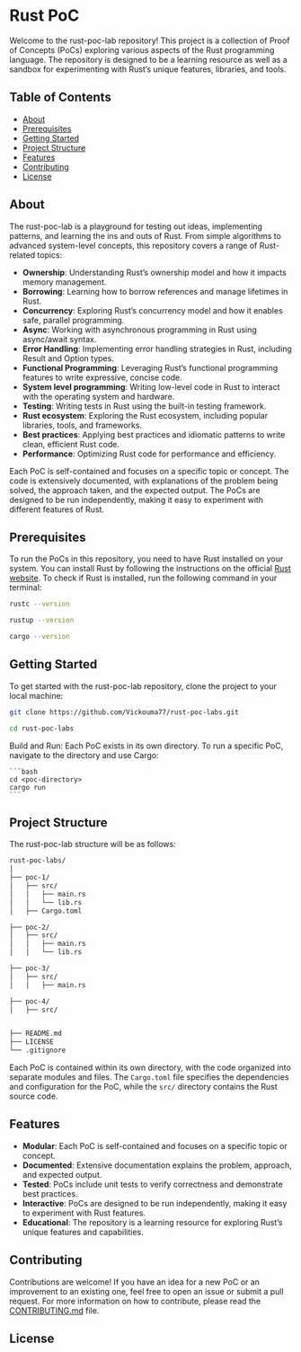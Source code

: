 # Rust PoC

Welcome to the rust-poc-lab repository! This project is a collection of Proof of Concepts (PoCs) exploring various aspects of the Rust programming language. The repository is designed to be a learning resource as well as a sandbox for experimenting with Rust’s unique features, libraries, and tools.

## Table of Contents

- [About](#About)
- [Prerequisites](#Prerequisites)
- [Getting Started](#Getting-Started)
- [Project Structure](#Project-Structure)
- [Features](#Features)
- [Contributing](#Contributing)
- [License](#License)

## About

The rust-poc-lab is a playground for testing out ideas, implementing patterns, and learning the ins and outs of Rust. From simple algorithms to advanced system-level concepts, this repository covers a range of Rust-related topics:

- **Ownership**: Understanding Rust’s ownership model and how it impacts memory management.
- **Borrowing**: Learning how to borrow references and manage lifetimes in Rust.
- **Concurrency**: Exploring Rust’s concurrency model and how it enables safe, parallel programming.
- **Async**: Working with asynchronous programming in Rust using async/await syntax.
- **Error Handling**: Implementing error handling strategies in Rust, including Result and Option types.
- **Functional Programming**: Leveraging Rust’s functional programming features to write expressive, concise code.
- **System level programming**: Writing low-level code in Rust to interact with the operating system and hardware.
- **Testing**: Writing tests in Rust using the built-in testing framework.
- **Rust ecosystem**: Exploring the Rust ecosystem, including popular libraries, tools, and frameworks.
- **Best practices**: Applying best practices and idiomatic patterns to write clean, efficient Rust code.
- **Performance**: Optimizing Rust code for performance and efficiency.

Each PoC is self-contained and focuses on a specific topic or concept. The code is extensively documented, with explanations of the problem being solved, the approach taken, and the expected output. The PoCs are designed to be run independently, making it easy to experiment with different features of Rust.

## Prerequisites

To run the PoCs in this repository, you need to have Rust installed on your system. You can install Rust by following the instructions on the official [Rust website](https://www.rust-lang.org/tools/install).
To check if Rust is installed, run the following command in your terminal:

```bash
rustc --version

rustup --version

cargo --version
```

## Getting Started

To get started with the rust-poc-lab repository, clone the project to your local machine:

```bash
git clone https://github.com/Vickouma77/rust-poc-labs.git

cd rust-poc-labs
```
Build and Run: Each PoC exists in its own directory. To run a specific PoC, navigate to the directory and use Cargo:
    
    ```bash
    cd <poc-directory>
    cargo run
    ```

## Project Structure

The rust-poc-lab structure will be as follows:

```bash
rust-poc-labs/
│
├── poc-1/
│   ├── src/
│   │   ├── main.rs
│   │   └── lib.rs
│   ├── Cargo.toml

├── poc-2/
│   ├── src/
│   │   ├── main.rs
│   │   └── lib.rs

├── poc-3/
│   ├── src/
│   │   ├── main.rs

├── poc-4/
│   ├── src/


├── README.md
├── LICENSE
└── .gitignore
```

Each PoC is contained within its own directory, with the code organized into separate modules and files. The `Cargo.toml` file specifies the dependencies and configuration for the PoC, while the `src/` directory contains the Rust source code.

## Features

- **Modular**: Each PoC is self-contained and focuses on a specific topic or concept.
- **Documented**: Extensive documentation explains the problem, approach, and expected output.
- **Tested**: PoCs include unit tests to verify correctness and demonstrate best practices.
- **Interactive**: PoCs are designed to be run independently, making it easy to experiment with Rust features.
- **Educational**: The repository is a learning resource for exploring Rust’s unique features and capabilities.

## Contributing

Contributions are welcome! If you have an idea for a new PoC or an improvement to an existing one, feel free to open an issue or submit a pull request. For more information on how to contribute, please read the [CONTRIBUTING.md](CONTRIBUTING.md) file.

## License
